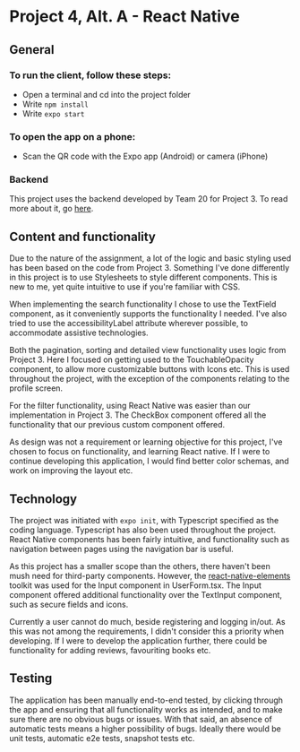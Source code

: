 # Project 4, Alt. A - React Native

## General

### To run the client, follow these steps:

- Open a terminal and cd into the project folder
- Write `npm install`
- Write `expo start`

### To open the app on a phone:

- Scan the QR code with the Expo app (Android) or camera (iPhone)

### Backend

This project uses the backend developed by Team 20 for Project 3. To read more about it, 
go [here](https://gitlab.stud.idi.ntnu.no/it2810-h20/team-20/project-3/-/blob/master/README.md).

## Content and functionality

Due to the nature of the assignment, a lot of the logic and basic styling used
has been based on the code from Project 3. Something I've done differently in 
this project is to use Stylesheets to style different components. This is new to me, 
yet quite intuitive to use if you're familiar with CSS.   

When implementing the search functionality I chose to use the TextField component, 
as it conveniently supports the functionality I needed. I've also tried to use the 
accessibilityLabel attribute wherever possible, to accommodate assistive technologies.

Both the pagination, sorting and detailed view functionality uses logic from Project 3. 
Here I focused on getting used to the TouchableOpacity component, to allow more
customizable buttons with Icons etc. This is used throughout the project, 
with the exception of the components relating to the profile screen.

For the filter functionality, using React Native was easier than our implementation in Project 3.
The CheckBox component offered all the functionality that our previous custom component offered. 

As design was not a requirement or learning objective for this project, 
I've chosen to focus on functionality, and learning React native. 
If I were to continue developing this application, I would find better color schemas,
and work on improving the layout etc. 

## Technology

The project was initiated with `expo init`, with Typescript specified as the coding language. 
Typescript has also been used throughout the project. React Native components has been fairly intuitive, 
and functionality such as navigation between pages using the navigation bar is useful. 

As this project has a smaller scope than the others, there haven't been mush need for third-party 
components. However, the [react-native-elements](https://reactnativeelements.com/) toolkit was used 
for the Input component in UserForm.tsx. The Input component offered additional functionality over 
the TextInput component, such as secure fields and icons. 

Currently a user cannot do much, beside registering and logging in/out. As this was not among the 
requirements, I didn't consider this a priority when developing. If I were to develop the application
further, there could be functionality for adding reviews, favouriting books etc. 

## Testing

The application has been manually end-to-end tested, by clicking through the app and ensuring that
all functionality works as intended, and to make sure there are no obvious bugs or issues. 
With that said, an absence of automatic tests means a higher possibility of bugs. 
Ideally there would be unit tests, automatic e2e tests, snapshot tests etc.
